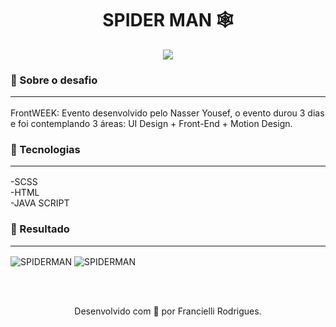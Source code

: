 <h1 align="center">
SPIDER MAN 🕸
</h1>
<p align="center">
<a target="_blank" rel="noopener noreferrer" href="https://camo.githubusercontent.com/66fe19848b26f90cf13a99b798f742a9e7809b27/68747470733a2f2f696d672e736869656c64732e696f2f62616467652f746563682d66726f6e742d2d656e642d627269676874677265656e"><img src="https://camo.githubusercontent.com/66fe19848b26f90cf13a99b798f742a9e7809b27/68747470733a2f2f696d672e736869656c64732e696f2f62616467652f746563682d66726f6e742d2d656e642d627269676874677265656e" data-canonical-src="https://img.shields.io/badge/tech-front--end-brightgreen" style="max-width:100%;"></a>

### 🧐 Sobre o desafio <hr>

FrontWEEK: Evento desenvolvido pelo Nasser Yousef, o evento durou 3 dias e foi contemplando 3 áreas: UI Design + Front-End + Motion Design.

### 🚨 Tecnologias <hr>

-SCSS <br>
-HTML <br>
-JAVA SCRIPT <br>

### 🎉 Resultado <hr>

<img alt="SPIDERMAN" src="https://ik.imagekit.io/atnyozbx9v/homen_aranha_72QQARLCV.jpg">
<img alt="SPIDERMAN" src="https://ik.imagekit.io/atnyozbx9v/miranha1_RE9HCHmS8V.gif">

<br><br>
<p align="center">
Desenvolvido com 💜 por Francielli Rodrigues.
</p>

